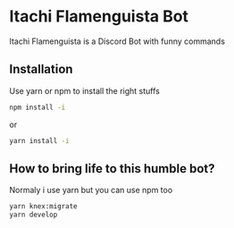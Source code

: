 # Itachi Flamenguista Bot
Itachi Flamenguista is a Discord Bot with funny commands

## Installation
Use yarn or npm to install the right stuffs
```bash
npm install -i
```
or
```bash
yarn install -i
```
## How to bring life to this humble bot?
Normaly i use yarn but you can use npm too
```bash
yarn knex:migrate
yarn develop
```
